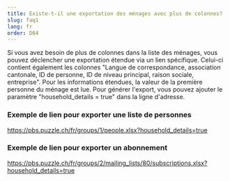 ```yaml
---
title: Existe-t-il une exportation des ménages avec plus de colonnes?
slug: faq1
lang: fr
order: D04
---
```


Si vous avez besoin de plus de colonnes dans la liste des ménages, vous pouvez déclencher une exportation étendue via un lien spécifique. Celui-ci contient également les colonnes "Langue de correspondance, association cantonale, ID de personne, ID de niveau principal, raison sociale, entreprise". Pour les informations étendues, la valeur de la première personne du ménage est lue. Pour générer l'export, vous pouvez ajouter le paramètre "household_details = true" dans la ligne d'adresse.

### Exemple de lien pour exporter une liste de personnes
https://pbs.puzzle.ch/fr/groups/1/people.xlsx?household_details=true

### Exemple de lien pour exporter un abonnement
https://pbs.puzzle.ch/fr/groups/2/mailing_lists/80/subscriptions.xlsx?household_details=true
